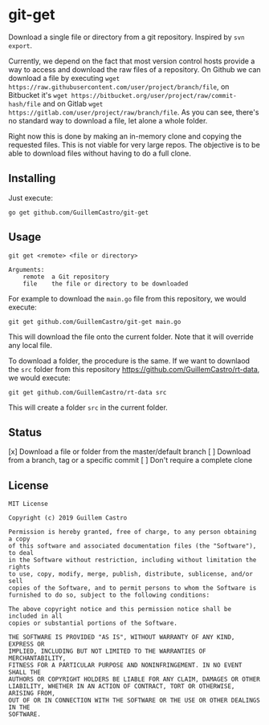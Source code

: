 # git-get

Download a single file or directory from a git repository. Inspired by `svn export`.

Currently, we depend on the fact that most version control hosts provide a way to access and download the raw files of a repository. On Github we can download a file by executing `wget https://raw.githubusercontent.com/user/project/branch/file`, on Bitbucket it's `wget https://bitbucket.org/user/project/raw/commit-hash/file` and on Gitlab `wget https://gitlab.com/user/project/raw/branch/file`. As you can see, there's no standard way to download a file, let alone a whole folder.

Right now this is done by making an in-memory clone and copying the requested files. This is not viable for very large repos. The objective is to be able to download files without having to do a full clone.

## Installing

Just execute:

```
go get github.com/GuillemCastro/git-get
```

## Usage

```
git get <remote> <file or directory>

Arguments:
    remote  a Git repository
    file    the file or directory to be downloaded
```

For example to download the `main.go` file from this repository, we would execute:

`git get github.com/GuillemCastro/git-get main.go`

This will download the file onto the current folder. Note that it will override any local file.

To download a folder, the procedure is the same. If we want to downlaod the `src` folder from this repository https://github.com/GuillemCastro/rt-data, we would execute:

`git get github.com/GuillemCastro/rt-data src`

This will create a folder `src` in the current folder.

## Status

[x] Download a file or folder from the master/default branch
[ ] Download from a branch, tag or a specific commit
[ ] Don't require a complete clone

## License

```
MIT License

Copyright (c) 2019 Guillem Castro

Permission is hereby granted, free of charge, to any person obtaining a copy
of this software and associated documentation files (the "Software"), to deal
in the Software without restriction, including without limitation the rights
to use, copy, modify, merge, publish, distribute, sublicense, and/or sell
copies of the Software, and to permit persons to whom the Software is
furnished to do so, subject to the following conditions:

The above copyright notice and this permission notice shall be included in all
copies or substantial portions of the Software.

THE SOFTWARE IS PROVIDED "AS IS", WITHOUT WARRANTY OF ANY KIND, EXPRESS OR
IMPLIED, INCLUDING BUT NOT LIMITED TO THE WARRANTIES OF MERCHANTABILITY,
FITNESS FOR A PARTICULAR PURPOSE AND NONINFRINGEMENT. IN NO EVENT SHALL THE
AUTHORS OR COPYRIGHT HOLDERS BE LIABLE FOR ANY CLAIM, DAMAGES OR OTHER
LIABILITY, WHETHER IN AN ACTION OF CONTRACT, TORT OR OTHERWISE, ARISING FROM,
OUT OF OR IN CONNECTION WITH THE SOFTWARE OR THE USE OR OTHER DEALINGS IN THE
SOFTWARE.
```